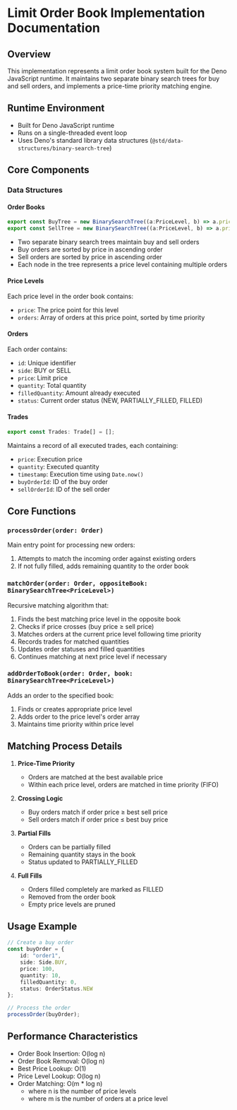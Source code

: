 # Limit Order Book Implementation Documentation

## Overview
This implementation represents a limit order book system built for the Deno JavaScript runtime. It maintains two separate binary search trees for buy and sell orders, and implements a price-time priority matching engine.

## Runtime Environment
- Built for Deno JavaScript runtime
- Runs on a single-threaded event loop
- Uses Deno's standard library data structures (`@std/data-structures/binary-search-tree`)

## Core Components

### Data Structures

#### Order Books
```typescript
export const BuyTree = new BinarySearchTree((a:PriceLevel, b) => a.price - b.price);
export const SellTree = new BinarySearchTree((a:PriceLevel, b) => a.price - b.price);
```
- Two separate binary search trees maintain buy and sell orders
- Buy orders are sorted by price in ascending order
- Sell orders are sorted by price in ascending order
- Each node in the tree represents a price level containing multiple orders

#### Price Levels
Each price level in the order book contains:
- `price`: The price point for this level
- `orders`: Array of orders at this price point, sorted by time priority

#### Orders
Each order contains:
- `id`: Unique identifier
- `side`: BUY or SELL
- `price`: Limit price
- `quantity`: Total quantity
- `filledQuantity`: Amount already executed
- `status`: Current order status (NEW, PARTIALLY_FILLED, FILLED)

#### Trades
```typescript
export const Trades: Trade[] = [];
```
Maintains a record of all executed trades, each containing:
- `price`: Execution price
- `quantity`: Executed quantity
- `timestamp`: Execution time using `Date.now()`
- `buyOrderId`: ID of the buy order
- `sellOrderId`: ID of the sell order

## Core Functions

### `processOrder(order: Order)`
Main entry point for processing new orders:
1. Attempts to match the incoming order against existing orders
2. If not fully filled, adds remaining quantity to the order book

### `matchOrder(order: Order, oppositeBook: BinarySearchTree<PriceLevel>)`
Recursive matching algorithm that:
1. Finds the best matching price level in the opposite book
2. Checks if price crosses (buy price ≥ sell price)
3. Matches orders at the current price level following time priority
4. Records trades for matched quantities
5. Updates order statuses and filled quantities
6. Continues matching at next price level if necessary

### `addOrderToBook(order: Order, book: BinarySearchTree<PriceLevel>)`
Adds an order to the specified book:
1. Finds or creates appropriate price level
2. Adds order to the price level's order array
3. Maintains time priority within price level

## Matching Process Details

1. **Price-Time Priority**
    - Orders are matched at the best available price
    - Within each price level, orders are matched in time priority (FIFO)

2. **Crossing Logic**
    - Buy orders match if order price ≥ best sell price
    - Sell orders match if order price ≤ best buy price

3. **Partial Fills**
    - Orders can be partially filled
    - Remaining quantity stays in the book
    - Status updated to PARTIALLY_FILLED

4. **Full Fills**
    - Orders filled completely are marked as FILLED
    - Removed from the order book
    - Empty price levels are pruned

## Usage Example

```typescript
// Create a buy order
const buyOrder = {
    id: "order1",
    side: Side.BUY,
    price: 100,
    quantity: 10,
    filledQuantity: 0,
    status: OrderStatus.NEW
};

// Process the order
processOrder(buyOrder);
```

## Performance Characteristics

- Order Book Insertion: O(log n)
- Order Book Removal: O(log n)
- Best Price Lookup: O(1)
- Price Level Lookup: O(log n)
- Order Matching: O(m * log n)
    - where n is the number of price levels
    - where m is the number of orders at a price level